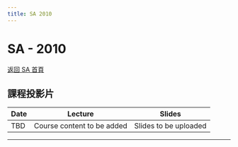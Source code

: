 ```yaml
---
title: SA 2010
---
```


# SA - 2010

[返回 SA 首頁](/sa/)

## 課程投影片

| Date  | Lecture | Slides |
|-------|-------------|----------|
| TBD | Course content to be added | Slides to be uploaded |

---